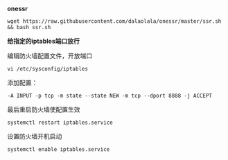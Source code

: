 **onessr**

```
wget https://raw.githubusercontent.com/dalaolala/onessr/master/ssr.sh && bash ssr.sh
```

**给指定的iptables端口放行**

编辑防火墙配置文件，开放端口
```
vi /etc/sysconfig/iptables
```

添加配置：
```
-A INPUT -p tcp -m state --state NEW -m tcp --dport 8888 -j ACCEPT
```

最后重启防火墙使配置生效
```
systemctl restart iptables.service 
```
设置防火墙开机启动
```
systemctl enable iptables.service 
```

